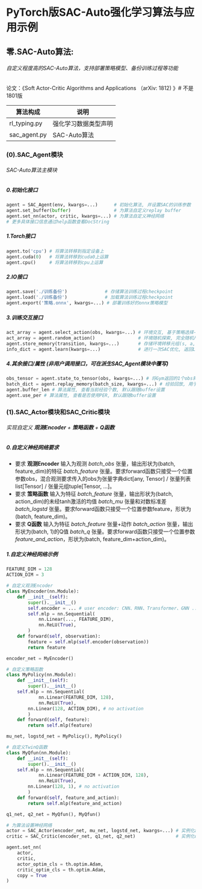 # PyTorch版SAC-Auto强化学习算法与应用示例

## 零.SAC-Auto算法:

###### 自定义程度高的SAC-Auto算法，支持部署策略模型、备份训练过程等功能

论文：《Soft Actor-Critic Algorithms and Applications （arXiv: 1812) 》# 不是1801版

| 算法构成     | 说明                 |
| ------------ | -------------------- |
| rl_typing.py | 强化学习数据类型声明 |
| sac_agent.py | SAC-Auto算法         |

### (0).SAC_Agent模块

###### SAC-Auto算法主模块

##### 0.初始化接口

```python
agent = SAC_Agent(env, kwargs=...)      # 初始化算法, 并设置SAC的训练参数
agent.set_buffer(buffer)                # 为算法自定义replay buffer
agent.set_nn(actor, critic, kwargs=...) # 为算法自定义神经网络
# 更多具体接口信息通过help函数查看DocString
```

##### 1.Torch接口

```python
agent.to('cpu') # 将算法转移到指定设备上
agent.cuda(0)   # 将算法转移到cuda0上运算
agent.cpu()     # 将算法转移到cpu上运算
```

##### 2.IO接口

```python
agent.save('./训练备份')              # 存储算法训练过程checkpoint
agent.load('./训练备份')              # 加载算法训练过程checkpoint
agent.export('策略.onnx', kwargs=...) # 部署训练好的onnx策略模型
```

##### 3.训练交互接口

```python
act_array = agent.select_action(obs, kwargs=...) # 环境交互, 基于策略选择-1~1的随机/确定动作
act_array = agent.random_action()                # 环境随机探索, 完全随机产生-1~1的动作
agent.store_memory(transition, kwargs=...)       # 存储环境转移元组(s, a, r, s_, done)
info_dict = agent.learn(kwargs=...)              # 进行一次SAC优化, 返回Loss/Q函数/...
```

##### 4.其余接口/属性 (非用户调用接口，可在派生SAC_Agent模块中覆写)

```python
obs_tensor = agent.state_to_tensor(obs, kwargs=...) # 将Gym返回的1个obs转换成batch_obs, 用于处理混合输入情况, 默认跟随buffer设置
batch_dict = agent.replay_memory(batch_size, kwargs=...) # 经验回放, 用于实现花样经验回放, 默认跟随buffer设置
agent.buffer_len # 算法属性, 查看当前经验个数, 默认跟随buffer设置
agent.use_per # 算法属性, 查看是否使用PER, 默认跟随buffer设置
```

### (1).SAC_Actor模块和SAC_Critic模块

###### 实现自定义 **观测Encoder** + **策略函数** + **Q函数**

##### 0.自定义神经网络要求

- 要求 **观测Encoder** 输入为观测 *batch_obs* 张量，输出形状为(batch, feature_dim)的特征 *batch_feature* 张量。要求forward函数只接受一个位置参数obs，混合观测要求传入的obs为张量字典dict[any, Tensor] / 张量列表list[Tensor] / 张量元组tuple[Tensor, ...]。
- 要求 **策略函数** 输入为特征 *batch_feature* 张量，输出形状为(batch, action_dim)的未经tanh激活的均值 *batch_mu* 张量和对数标准差 *batch_logstd* 张量。要求forward函数只接受一个位置参数feature，形状为(batch, feature_dim)。
- 要求 **Q函数** 输入为特征 *batch_feature* 张量+动作 *batch_action* 张量，输出形状为(batch, 1)的Q值 *batch_q* 张量。要求forward函数只接受一个位置参数 *feature_and_action*，形状为(batch, feature_dim+action_dim)。

##### 1.自定义神经网络示例

```python
FEATURE_DIM = 128
ACTION_DIM = 3

# 自定义观测Encoder
class MyEncoder(nn.Module):
    def __init__(self):
        super().__init__()
        self.encoder = ... # user encoder: CNN、RNN、Transformer、GNN ... 
        self.mlp = nn.Sequential(
            nn.Linear(..., FEATURE_DIM),
            nn.ReLU(True),
        )
    def forward(self, observation):
        feature = self.mlp(self.encoder(observation))
        return feature

encoder_net = MyEncoder()

# 自定义策略函数
class MyPolicy(nn.Module):
    def __init__(self):
        super().__init__()
	self.mlp = nn.Sequential(
            nn.Linear(FEATURE_DIM, 128),
            nn.ReLU(True),
	    nn.Linear(128, ACTION_DIM), # no activation
        )
    def forward(self, feature):
        return self.mlp(feature)

mu_net, logstd_net = MyPolicy(), MyPolicy()

# 自定义TwinQ函数
class MyQfun(nn.Module):
    def __init__(self):
        super().__init__()
	self.mlp = nn.Sequential(
            nn.Linear(FEATURE_DIM + ACTION_DIM, 128),
            nn.ReLU(True),
	    nn.Linear(128, 1), # no activation
        )
    def forward(self, feature_and_action):
        return self.mlp(feature_and_action)

q1_net, q2_net = MyQfun(), MyQfun()

# 为算法设置神经网络
actor = SAC_Actor(encoder_net, mu_net, logstd_net, kwargs=...) # 实例化actor网络
critic = SAC_Critic(encoder_net, q1_net, q2_net)               # 实例化critic网络

agent.set_nn(
    actor, 
    critic, 
    actor_optim_cls = th.optim.Adam, 
    critic_optim_cls = th.optim.Adam, 
    copy = True
)
```
